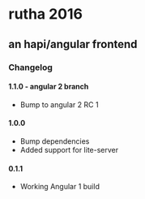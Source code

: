 # rutha 2016
## an hapi/angular frontend

### Changelog ###

#### 1.1.0 - angular 2 branch

* Bump to angular 2 RC 1

#### 1.0.0

* Bump dependencies
* Added support for lite-server

#### 0.1.1

* Working Angular 1 build
